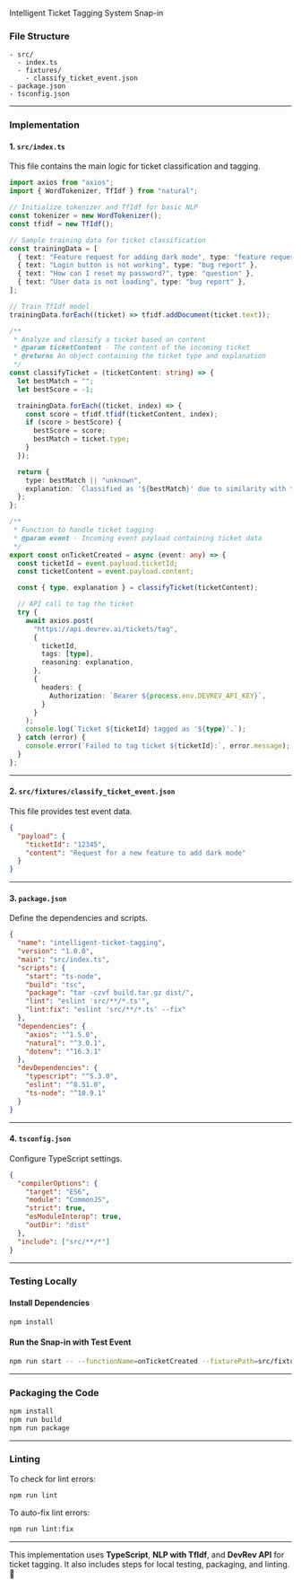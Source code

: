 Intelligent Ticket Tagging System Snap-in

### **File Structure**
```
- src/
  - index.ts
  - fixtures/
    - classify_ticket_event.json
- package.json
- tsconfig.json
```

---

### **Implementation**

#### **1. `src/index.ts`**
This file contains the main logic for ticket classification and tagging.

```typescript
import axios from "axios";
import { WordTokenizer, TfIdf } from "natural";

// Initialize tokenizer and TfIdf for basic NLP
const tokenizer = new WordTokenizer();
const tfidf = new TfIdf();

// Sample training data for ticket classification
const trainingData = [
  { text: "Feature request for adding dark mode", type: "feature request" },
  { text: "Login button is not working", type: "bug report" },
  { text: "How can I reset my password?", type: "question" },
  { text: "User data is not loading", type: "bug report" },
];

// Train TfIdf model
trainingData.forEach((ticket) => tfidf.addDocument(ticket.text));

/**
 * Analyze and classify a ticket based on content
 * @param ticketContent - The content of the incoming ticket
 * @returns An object containing the ticket type and explanation
 */
const classifyTicket = (ticketContent: string) => {
  let bestMatch = "";
  let bestScore = -1;

  trainingData.forEach((ticket, index) => {
    const score = tfidf.tfidf(ticketContent, index);
    if (score > bestScore) {
      bestScore = score;
      bestMatch = ticket.type;
    }
  });

  return {
    type: bestMatch || "unknown",
    explanation: `Classified as '${bestMatch}' due to similarity with training data.`,
  };
};

/**
 * Function to handle ticket tagging
 * @param event - Incoming event payload containing ticket data
 */
export const onTicketCreated = async (event: any) => {
  const ticketId = event.payload.ticketId;
  const ticketContent = event.payload.content;

  const { type, explanation } = classifyTicket(ticketContent);

  // API call to tag the ticket
  try {
    await axios.post(
      "https://api.devrev.ai/tickets/tag",
      {
        ticketId,
        tags: [type],
        reasoning: explanation,
      },
      {
        headers: {
          Authorization: `Bearer ${process.env.DEVREV_API_KEY}`,
        }
      }
    );
    console.log(`Ticket ${ticketId} tagged as '${type}'.`);
  } catch (error) {
    console.error(`Failed to tag ticket ${ticketId}:`, error.message);
  }
};
```

---

#### **2. `src/fixtures/classify_ticket_event.json`**
This file provides test event data.

```json
{
  "payload": {
    "ticketId": "12345",
    "content": "Request for a new feature to add dark mode"
  }
}
```

---

#### **3. `package.json`**
Define the dependencies and scripts.

```json
{
  "name": "intelligent-ticket-tagging",
  "version": "1.0.0",
  "main": "src/index.ts",
  "scripts": {
    "start": "ts-node",
    "build": "tsc",
    "package": "tar -czvf build.tar.gz dist/",
    "lint": "eslint 'src/**/*.ts'",
    "lint:fix": "eslint 'src/**/*.ts' --fix"
  },
  "dependencies": {
    "axios": "^1.5.0",
    "natural": "^3.0.1",
    "dotenv": "^16.3.1"
  },
  "devDependencies": {
    "typescript": "^5.3.0",
    "eslint": "^8.51.0",
    "ts-node": "^10.9.1"
  }
}
```

---

#### **4. `tsconfig.json`**
Configure TypeScript settings.

```json
{
  "compilerOptions": {
    "target": "ES6",
    "module": "CommonJS",
    "strict": true,
    "esModuleInterop": true,
    "outDir": "dist"
  },
  "include": ["src/**/*"]
}
```

---

### **Testing Locally**

#### Install Dependencies
```bash
npm install
```

#### Run the Snap-in with Test Event
```bash
npm run start -- --functionName=onTicketCreated --fixturePath=src/fixtures/classify_ticket_event.json
```

---

### **Packaging the Code**
```bash
npm install
npm run build
npm run package
```

---

### **Linting**
To check for lint errors:
```bash
npm run lint
```

To auto-fix lint errors:
```bash
npm run lint:fix
```

---

This implementation uses **TypeScript**, **NLP with TfIdf**, and **DevRev API** for ticket tagging. It also includes steps for local testing, packaging, and linting. 🚀